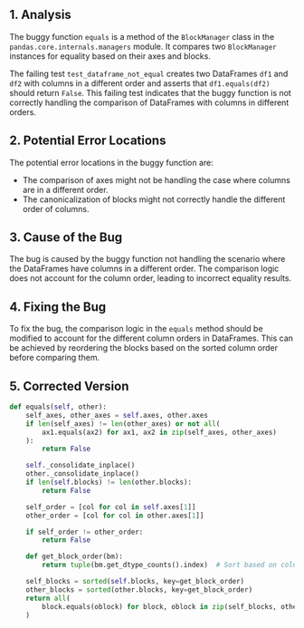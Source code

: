 ## 1. Analysis
The buggy function `equals` is a method of the `BlockManager` class in the `pandas.core.internals.managers` module. It compares two `BlockManager` instances for equality based on their axes and blocks.

The failing test `test_dataframe_not_equal` creates two DataFrames `df1` and `df2` with columns in a different order and asserts that `df1.equals(df2)` should return `False`. This failing test indicates that the buggy function is not correctly handling the comparison of DataFrames with columns in different orders.

## 2. Potential Error Locations
The potential error locations in the buggy function are:
- The comparison of axes might not be handling the case where columns are in a different order.
- The canonicalization of blocks might not correctly handle the different order of columns.

## 3. Cause of the Bug
The bug is caused by the buggy function not handling the scenario where the DataFrames have columns in a different order. The comparison logic does not account for the column order, leading to incorrect equality results.

## 4. Fixing the Bug
To fix the bug, the comparison logic in the `equals` method should be modified to account for the different column orders in DataFrames. This can be achieved by reordering the blocks based on the sorted column order before comparing them.

## 5. Corrected Version
```python
def equals(self, other):
    self_axes, other_axes = self.axes, other.axes
    if len(self_axes) != len(other_axes) or not all(
        ax1.equals(ax2) for ax1, ax2 in zip(self_axes, other_axes)
    ):
        return False

    self._consolidate_inplace()
    other._consolidate_inplace()
    if len(self.blocks) != len(other.blocks):
        return False

    self_order = [col for col in self.axes[1]]
    other_order = [col for col in other.axes[1]]

    if self_order != other_order:
        return False

    def get_block_order(bm):
        return tuple(bm.get_dtype_counts().index)  # Sort based on column order

    self_blocks = sorted(self.blocks, key=get_block_order)
    other_blocks = sorted(other.blocks, key=get_block_order)
    return all(
        block.equals(oblock) for block, oblock in zip(self_blocks, other_blocks)
    )
```